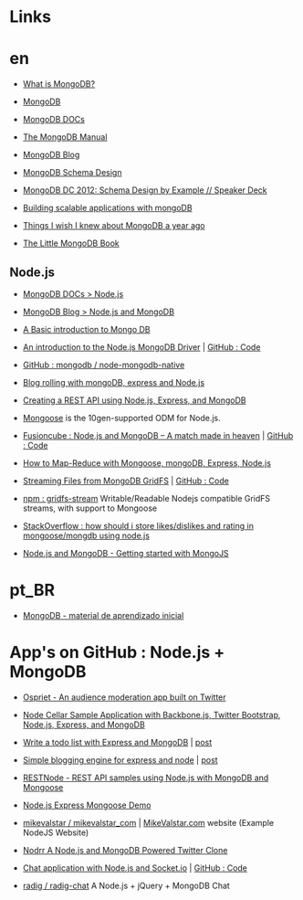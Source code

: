 Links
===========

# en

* [What is MongoDB?](http://www.10gen.com/what-is-mongodb)

* [MongoDB](http://www.mongodb.org/)

* [MongoDB DOCs](http://www.mongodb.org/display/DOCS/Home)

* [The MongoDB Manual](http://docs.mongodb.org/manual/)

* [MongoDB Blog](http://blog.mongodb.org/)

* [MongoDB Schema Design](http://www.slideshare.net/kbanker/mongodb-schema-design)

* [MongoDB DC 2012: Schema Design by Example // Speaker Deck](https://speakerdeck.com/mongodb/mongodb-dc-2012-schema-design-by-example)

* [Building scalable applications with mongoDB ](http://lanyrd.com/2012/jazoon/swkpc/)

* [Things I wish I knew about MongoDB a year ago](http://snmaynard.com/2012/10/17/things-i-wish-i-knew-about-mongodb-a-year-ago/)

* [The Little MongoDB Book](http://openmymind.net/2011/3/28/The-Little-MongoDB-Book/)

## Node.js

* [MongoDB DOCs > Node.js](http://www.mongodb.org/display/DOCS/node.JS)

* [MongoDB Blog > Node.js and MongoDB](http://blog.mongodb.org/post/812003773/node-js-and-mongodb)

* [A Basic introduction to Mongo DB](http://mongodb.github.com/node-mongodb-native/api-articles/nodekoarticle1.html)

* [An introduction to the Node.js MongoDB Driver](http://www.slideshare.net/christkv/node-js-mongodriver) | [GitHub : Code](https://github.com/christkv/mongodb-presentation)

* [GitHub : mongodb / node-mongodb-native](https://github.com/mongodb/node-mongodb-native)

* [Blog rolling with mongoDB, express and Node.js](http://howtonode.org/express-mongodb)

* [Creating a REST API using Node.js, Express, and MongoDB](http://coenraets.org/blog/2012/10/creating-a-rest-api-using-node-js-express-and-mongodb/)

* [Mongoose](http://mongoosejs.com/) is the 10gen-supported ODM for Node.js.

* [Fusioncube : Node.js and MongoDB – A match made in heaven](http://www.fusioncube.net/index.php/node-js-and-mongodb-a-match-made-in-heaven) | [GitHub : Code](https://github.com/chortlehoort/Node_Tutorial/blob/master/mongoose/mongoose.js)

* [How to Map-Reduce with Mongoose, mongoDB, Express, Node.js](http://wmilesn.com/2011/07/code/how-to-map-reduce-with-mongoose-mongodb-express-node-js/)

* [Streaming Files from MongoDB GridFS](http://blog.james-carr.org/2012/01/09/streaming-files-from-mongodb-gridfs/) | [GitHub : Code](https://github.com/jamescarr/nodejs-mongodb-streaming)

* [npm : gridfs-stream](https://npmjs.org/package/gridfs-stream) Writable/Readable Nodejs compatible GridFS streams, with support to Mongoose 

* [StackOverflow : how should i store likes/dislikes and rating in mongoose/mongdb using node.js](http://stackoverflow.com/questions/12994594/how-should-i-store-likes-dislikes-and-rating-in-mongoose-mongdb-using-node-js)

* [Node.js and MongoDB - Getting started with MongoJS](http://howtonode.org/node-js-and-mongodb-getting-started-with-mongojs)

# pt_BR

* [MongoDB - material de aprendizado inicial](http://mongly.com/)


# App's on GitHub : Node.js + MongoDB

* [Ospriet - An audience moderation app built on Twitter](http://twitter.github.com/ospriet/)

* [Node Cellar Sample Application with Backbone.js, Twitter Bootstrap, Node.js, Express, and MongoDB](https://github.com/ccoenraets/nodecellar)

* [Write a todo list with Express and MongoDB](https://github.com/dreamerslab/express-todo-example/) | [post](http://dreamerslab.com/blog/en/write-a-todo-list-with-express-and-mongodb/)

* [Simple blogging engine for express and node](https://github.com/carlmw/express-blog) | [post](http://sweetnr.com/post/blogging-with-nodejs-express-and-mongodb)

* [RESTNode - REST API samples using Node.js with MongoDB and Mongoose](https://github.com/shijuvar/RESTNode)

* [Node.js Express Mongoose Demo](https://github.com/madhums/nodejs-express-mongoose-demo)

* [mikevalstar / mikevalstar_com](https://github.com/mikevalstar/mikevalstar_com) | [MikeValstar.com](http://mikevalstar.com/) website (Example NodeJS Website)

* [Nodrr A Node.js and MongoDB Powered Twitter Clone](https://github.com/tglines/nodrr)

* [Chat application with Node.js and Socket.io](http://erickrdch.com/2012/05/chat-application-with-node-js-and-socket-io.html) | [GitHub : Code](https://github.com/erickrdch/demo-chat)

* [radig / radig-chat](https://github.com/radig/radig-chat) A Node.js + jQuery + MongoDB Chat

